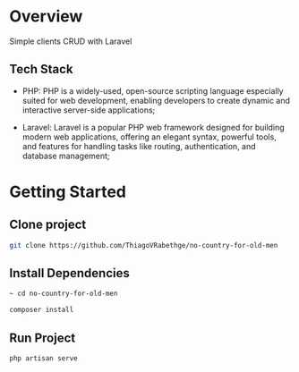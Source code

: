 # Overview

Simple clients CRUD with Laravel

## Tech Stack

- PHP: PHP is a widely-used, open-source scripting language especially suited for web development, enabling developers to create dynamic and interactive server-side applications;

- Laravel: Laravel is a popular PHP web framework designed for building modern web applications, offering an elegant syntax, powerful tools, and features for handling tasks like routing, authentication, and database management;

# Getting Started

## Clone project

```bash
git clone https://github.com/ThiagoVRabethge/no-country-for-old-men
```

## Install Dependencies

```bash
~ cd no-country-for-old-men
```

```bash
composer install
```

## Run Project

```
php artisan serve
```